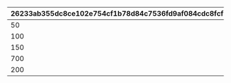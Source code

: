 |26233ab355dc8ce102e754cf1b78d84c7536fd9af084cdc8fcf671e5e152420d|d20e14264d794cd4c23e16570cde0c65b7f48a3bbb71ea8c77aa0b52c2a87313|26217480cf11d93c6702d03635a66b32e99440feab5c44e2deb49b88a66ddfd6|46317618dd82d10bf8dfa2713b7d5f297ad360b04780a322fb352c4fe77e6b3c|
| --- | --- | --- | --- |
|50|4|150|1|
|100|2|75|2|
|150|1|30|3|
|700|0|0|4|
|200|0|0|5|